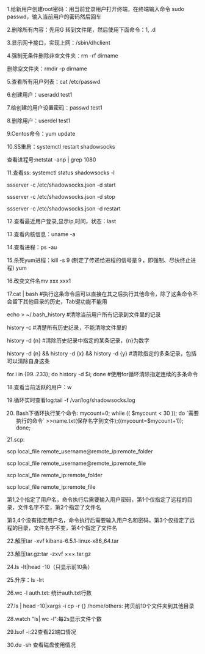 1.给新用户创建root密码：用当前登录用户打开终端，在终端输入命令 sudo passwd，输入当前用户的密码然后回车

2.删除所有内容：先用G 转到文件尾，然后使用下面命令：1, .d

3.显示网卡接口，实现上网：/sbin/dhclient 

4.强制无条件删除非空文件夹：rm -rf dirname

  删除空文件夹：rmdir -p dirname
  
5.查看所有用户列表：cat /etc/passwd

6.创建用户：useradd test1

7.给创建的用户设置密码：passwd test1

8.删除用户：userdel test1

9.Centos命令：yum update

10.SS重启：systemctl restart shadowsocks  

查看进程号:netstat -anp | grep 1080

11.查看ss: systemctl status shadowsocks -l

ssserver -c /etc/shadowsocks.json -d start

ssserver -c /etc/shadowsocks.json -d stop
	   
ssserver -c /etc/shadowsocks.json -d restart
	   
12.查看最近用户登录,显示ip,时间，状态：last

13.查看内核信息：uname -a 

14.查看进程：ps -au

15.杀死yum进程：kill -s 9 (制定了传递给进程的信号是９，即强制、尽快终止进程) yum

16.改变文件名mv xxx xxx1

17.cat | bash #执行这条命令后可以直接在其之后执行其他命令，除了这条命令不会留下其他目录的历史，Tab键功能不能用

echo > ~/.bash_history #清除当前用户所有记录到文件里的记录
	
history -c #清楚所有历史纪录，不能清除文件里的

history -d {n} #清除历史纪录中指定的某条记录，{n}为数字

history -d {n} && history -d {x} && history -d {y} #清除指定的多条记录，包括可以清除自身这条

for i in {99..233}; do history -d $i; done #使用for循环清除指定连续的多条命令

18.查看当前活跃的用户：w

19.循环实时查看log:tail -f /var/log/shadowsocks.log

20. Bash下循环执行某个命令:
mycount=0; while (( $mycount < 30 )); do `需要执行的命令` >>name.txt(保存名字到文件);((mycount=$mycount+1)); done;

21.scp: 

scp local_file remote_username@remote_ip:remote_folder  

scp local_file remote_username@remote_ip:remote_file  

scp local_file remote_ip:remote_folder  

scp local_file remote_ip:remote_file  

第1,2个指定了用户名，命令执行后需要输入用户密码，第1个仅指定了远程的目录，文件名字不变，第2个指定了文件名  

第3,4个没有指定用户名，命令执行后需要输入用户名和密码，第3个仅指定了远程的目录，文件名字不变，第4个指定了文件名

22.解压tar -xvf kibana-6.5.1-linux-x86_64.tar

23.解压tar.gz:tar -zxvf ×××.tar.gz

24.ls -lt|head -10（只显示前10条）

25.升序：ls -lrt

26.wc -l auth.txt: 统计auth.txt行数

27.ls | head -10|xargs -i cp -r {} /home/others: 拷贝前10个文件夹到其他目录

28.watch "ls| wc -l":每2s显示文件个数

29.lsof -i:22查看22端口情况

30.du -sh 查看磁盘使用情况
